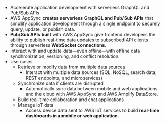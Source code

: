 - Accelerate application development with serverless GraphQL and Pub/Sub APIs
- AWS AppSync **creates serverless GraphQL and Pub/Sub APIs** that simplify application development through a single endpoint to securely query, update, or publish data.
- **Pub/Sub APIs built** with AWS AppSync give frontend developers the ability to publish real-time data updates to subscribed API clients through serverless **WebSocket connections.**
- Interact with and update data—even offline—with offline data synchronization, versioning, and conflict resolution.
- Use cases
	- Retrieve or modify data from multiple data sources
		- Interact with multiple data sources (SQL, NoSQL, search data, REST endpoints, and microservices)
	- Synchronize data if clients are disrupted
		- Automatically sync data between mobile and web applications and the cloud with AWS AppSync and AWS Amplify DataStore.
	- Build real-time collaboration and chat applications
	- Manage IoT data
		- Access device data sent to AWS IoT services to build **real-time dashboards in a mobile or web application.**